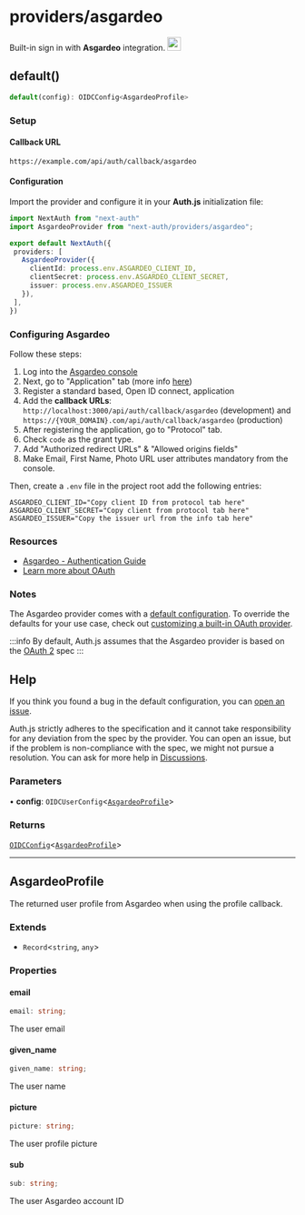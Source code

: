 # providers/asgardeo

<div style={{display: "flex", justifyContent: "space-between", alignItems: "center"}}>
<span style={{fontSize: "1.35rem" }}>
 Built-in sign in with <b>Asgardeo</b> integration.
</span>
<a href="https://wso2.com/asgardeo/" style={{backgroundColor: "#ECEFF1", padding: "12px", borderRadius: "100%" }}>
  <img style={{display: "block"}} src="https://authjs.dev/img/providers/asgardeo.svg" width="24"/>
</a>
</div>

## default()

```ts
default(config): OIDCConfig<AsgardeoProfile>
```

### Setup

#### Callback URL
```
https://example.com/api/auth/callback/asgardeo
```

#### Configuration

Import the provider and configure it in your **Auth.js** initialization file:

```ts title="pages/api/auth/[...nextauth].ts"
import NextAuth from "next-auth"
import AsgardeoProvider from "next-auth/providers/asgardeo";

export default NextAuth({
 providers: [
   AsgardeoProvider({
     clientId: process.env.ASGARDEO_CLIENT_ID,
     clientSecret: process.env.ASGARDEO_CLIENT_SECRET,
     issuer: process.env.ASGARDEO_ISSUER
   }),
 ],
})
```

### Configuring Asgardeo

Follow these steps:

1. Log into the [Asgardeo console](https://console.asgardeo.io)
2. Next, go to "Application" tab (more info [here](https://wso2.com/asgardeo/docs/guides/applications/register-oidc-web-app/))
3. Register a standard based, Open ID connect, application
4. Add the **callback URLs**: `http://localhost:3000/api/auth/callback/asgardeo` (development) and `https://{YOUR_DOMAIN}.com/api/auth/callback/asgardeo` (production)
5. After registering the application, go to "Protocol" tab.
6. Check `code` as the grant type.
7. Add "Authorized redirect URLs" & "Allowed origins fields"
8. Make Email, First Name, Photo URL user attributes mandatory from the console.

Then, create a `.env` file in the project root add the following entries:

```
ASGARDEO_CLIENT_ID="Copy client ID from protocol tab here"
ASGARDEO_CLIENT_SECRET="Copy client from protocol tab here"
ASGARDEO_ISSUER="Copy the issuer url from the info tab here"
```

### Resources

- [Asgardeo - Authentication Guide](https://wso2.com/asgardeo/docs/guides/authentication)
- [Learn more about OAuth](https://authjs.dev/concepts/oauth)

### Notes

The Asgardeo provider comes with a [default configuration](https://github.com/nextauthjs/next-auth/blob/main/packages/core/src/providers/asgardeo.ts). To override the defaults for your use case, check out [customizing a built-in OAuth provider](https://authjs.dev/guides/providers/custom-provider#override-default-options).

:::info
By default, Auth.js assumes that the Asgardeo provider is based on the [OAuth 2](https://www.rfc-editor.org/rfc/rfc6749.html) spec
:::

## Help

If you think you found a bug in the default configuration, you can [open an issue](https://authjs.dev/new/provider-issue).

Auth.js strictly adheres to the specification and it cannot take responsibility for any deviation from
the spec by the provider. You can open an issue, but if the problem is non-compliance with the spec,
we might not pursue a resolution. You can ask for more help in [Discussions](https://authjs.dev/new/github-discussions).

### Parameters

• **config**: `OIDCUserConfig`\<[`AsgardeoProfile`](asgardeo.md#asgardeoprofile)\>

### Returns

[`OIDCConfig`](../providers.md#oidcconfigprofile)\<[`AsgardeoProfile`](asgardeo.md#asgardeoprofile)\>

***

## AsgardeoProfile

The returned user profile from Asgardeo when using the profile callback.

### Extends

- `Record`\<`string`, `any`\>

### Properties

#### email

```ts
email: string;
```

The user email

#### given\_name

```ts
given_name: string;
```

The user name

#### picture

```ts
picture: string;
```

The user profile picture

#### sub

```ts
sub: string;
```

The user Asgardeo account ID
